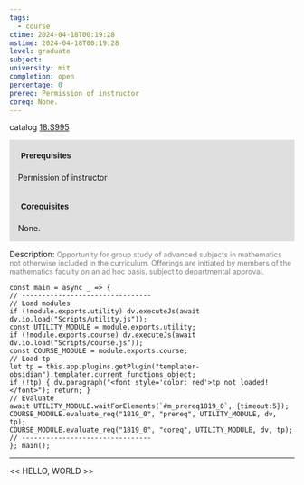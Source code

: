 ```yaml
---
tags:
  - course
ctime: 2024-04-18T00:19:28
mstime: 2024-04-18T00:19:28
level: graduate
subject: 
university: mit
completion: open
percentage: 0
prereq: Permission of instructor
coreq: None.
---
```


catalog [18.S995](http://student.mit.edu/catalog/m18b.html#18.S995)

<span style="display: block; padding: 15px; background-color: rgb(100, 100, 100, 0.2);"><font id="m_prereq1819_0" style="display: block; font-family: Arial, sans-serif; font-weight: bold; padding: 5px">Prerequisites</font><br><span id="prereq1819_0">Permission of instructor</span></span>
<span style="display: block; padding: 15px; background-color: rgb(100, 100, 100, 0.2);"><font id="m_coreq1819_0" style="display: block; font-family: Arial, sans-serif; font-weight: bold; padding: 5px">Corequisites</font><br><span id="coreq1819_0">None.</span></span>

<font style="">Description:</font>
<font style="color: grey; font-size: 0.8rem;">Opportunity for group study of advanced subjects in mathematics not otherwise included in the curriculum. Offerings are initiated by members of the mathematics faculty on an ad hoc basis, subject to departmental approval.</font>

```dataviewjs
const main = async _ => {
// --------------------------------
// Load modules
if (!module.exports.utility) dv.executeJs(await dv.io.load("Scripts/utility.js"));
const UTILITY_MODULE = module.exports.utility;
if (!module.exports.course) dv.executeJs(await dv.io.load("Scripts/course.js"));
const COURSE_MODULE = module.exports.course;
// Load tp
let tp = this.app.plugins.getPlugin("templater-obsidian").templater.current_functions_object;
if (!tp) { dv.paragraph("<font style='color: red'>tp not loaded!</font>"); return; }
// Evaluate
await UTILITY_MODULE.waitForElements(`#m_prereq1819_0`, {timeout:5});
COURSE_MODULE.evaluate_req("1819_0", "prereq", UTILITY_MODULE, dv, tp);
COURSE_MODULE.evaluate_req("1819_0", "coreq", UTILITY_MODULE, dv, tp);
// --------------------------------
}; main();
```

---

<< HELLO, WORLD >>
